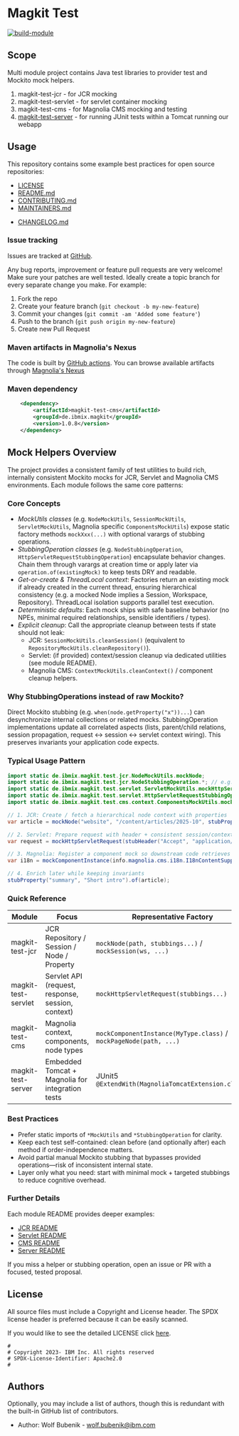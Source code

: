 # Magkit Test

[![build-module](https://github.com/IBM/magkit-test/actions/workflows/build.yaml/badge.svg)](https://github.com/IBM/magkit-test/actions/workflows/build.yaml)

## Scope

Multi module project contains Java test libraries to provider test and Mockito mock helpers.
1. magkit-test-jcr - for JCR mocking
2. magkit-test-servlet - for servlet container mocking
3. magkit-test-cms - for Magnolia CMS mocking and testing
4. [magkit-test-server](./magkit-test-server/README.md) - for running JUnit tests within a Tomcat running our webapp

## Usage

This repository contains some example best practices for open source repositories:

* [LICENSE](LICENSE)
* [README.md](README.md)
* [CONTRIBUTING.md](CONTRIBUTING.md)
* [MAINTAINERS.md](MAINTAINERS.md)
<!-- A Changelog allows you to track major changes and things that happen, https://github.com/github-changelog-generator/github-changelog-generator can help automate the process -->
* [CHANGELOG.md](CHANGELOG.md)

### Issue tracking

Issues are tracked at [GitHub](https://github.com/IBM/magkit-test/issues).

Any bug reports, improvement or feature pull requests are very welcome!
Make sure your patches are well tested. Ideally create a topic branch for every separate change you make.
For example:

1. Fork the repo
2. Create your feature branch (`git checkout -b my-new-feature`)
3. Commit your changes (`git commit -am 'Added some feature'`)
4. Push to the branch (`git push origin my-new-feature`)
5. Create new Pull Request

### Maven artifacts in Magnolia's Nexus

The code is built by [GitHub actions](https://github.com/IBM/magkit-test/actions/workflows/build.yaml).
You can browse available artifacts through [Magnolia's Nexus](https://nexus.magnolia-cms.com/#nexus-search;quick~magkit-test)

### Maven dependency

```xml
    <dependency>
        <artifactId>magkit-test-cms</artifactId>
        <groupId>de.ibmix.magkit</groupId>
        <version>1.0.8</version>
    </dependency>
```

## Mock Helpers Overview

The project provides a consistent family of test utilities to build rich, internally consistent Mockito mocks for JCR, Servlet and Magnolia CMS environments. Each module follows the same core patterns:

### Core Concepts
* *MockUtils classes* (e.g. `NodeMockUtils`, `SessionMockUtils`, `ServletMockUtils`, Magnolia specific `ComponentsMockUtils`) expose static factory methods `mockXxx(...)` with optional varargs of stubbing operations.
* *StubbingOperation classes* (e.g. `NodeStubbingOperation`, `HttpServletRequestStubbingOperation`) encapsulate behavior changes. Chain them through varargs at creation time or apply later via `operation.of(existingMock)` to keep tests DRY and readable.
* *Get-or-create & ThreadLocal context*: Factories return an existing mock if already created in the current thread, ensuring hierarchical consistency (e.g. a mocked Node implies a Session, Workspace, Repository). ThreadLocal isolation supports parallel test execution.
* *Deterministic defaults*: Each mock ships with safe baseline behavior (no NPEs, minimal required relationships, sensible identifiers / types).
* *Explicit cleanup*: Call the appropriate cleanup between tests if state should not leak:
  * JCR: `SessionMockUtils.cleanSession()` (equivalent to `RepositoryMockUtils.cleanRepository()`).
  * Servlet: (if provided) context/session cleanup via dedicated utilities (see module README).
  * Magnolia CMS: `ContextMockUtils.cleanContext()` / component cleanup helpers.

### Why StubbingOperations instead of raw Mockito?
Direct Mockito stubbing (e.g. `when(node.getProperty("x"))...`) can desynchronize internal collections or related mocks. StubbingOperation implementations update all correlated aspects (lists, parent/child relations, session propagation, request ↔ session ↔ servlet context wiring). This preserves invariants your application code expects.

### Typical Usage Pattern
```java
import static de.ibmix.magkit.test.jcr.NodeMockUtils.mockNode;
import static de.ibmix.magkit.test.jcr.NodeStubbingOperation.*; // e.g. stubProperty
import static de.ibmix.magkit.test.servlet.ServletMockUtils.mockHttpServletRequest;
import static de.ibmix.magkit.test.servlet.HttpServletRequestStubbingOperation.stubHeader;
import static de.ibmix.magkit.test.cms.context.ComponentsMockUtils.mockComponentInstance;

// 1. JCR: Create / fetch a hierarchical node context with properties
var article = mockNode("website", "/content/articles/2025-10", stubProperty("title", "Hello"));

// 2. Servlet: Prepare request with header + consistent session/context
var request = mockHttpServletRequest(stubHeader("Accept", "application/json"));

// 3. Magnolia: Register a component mock so downstream code retrieves it via Magnolia Components
var i18n = mockComponentInstance(info.magnolia.cms.i18n.I18nContentSupport.class);

// 4. Enrich later while keeping invariants
stubProperty("summary", "Short intro").of(article);
```

### Quick Reference
| Module | Focus | Representative Factory | Cleanup |
|--------|-------|------------------------|---------|
| magkit-test-jcr | JCR Repository / Session / Node / Property | `mockNode(path, stubbings...)` / `mockSession(ws, ...)` | `SessionMockUtils.cleanSession()` |
| magkit-test-servlet | Servlet API (request, response, session, context) | `mockHttpServletRequest(stubbings...)` | (Module handles base; see README) |
| magkit-test-cms | Magnolia context, components, node types | `mockComponentInstance(MyType.class)` / `mockPageNode(path, ...)` | `ContextMockUtils.cleanContext()` |
| magkit-test-server | Embedded Tomcat + Magnolia for integration tests | JUnit5 `@ExtendWith(MagnoliaTomcatExtension.class)` | Standard JUnit lifecycle |

### Best Practices
* Prefer static imports of `*MockUtils` and `*StubbingOperation` for clarity.
* Keep each test self-contained: clean before (and optionally after) each method if order-independence matters.
* Avoid partial manual Mockito stubbing that bypasses provided operations—risk of inconsistent internal state.
* Layer only what you need: start with minimal mock + targeted stubbings to reduce cognitive overhead.

### Further Details
Each module README provides deeper examples:
* [JCR README](./magkit-test-jcr/README.md)
* [Servlet README](./magkit-test-servlet/README.md)
* [CMS README](./magkit-test-cms/README.md)
* [Server README](./magkit-test-server/README.md)

If you miss a helper or stubbing operation, open an issue or PR with a focused, tested proposal.

## License

All source files must include a Copyright and License header. The SPDX license header is
preferred because it can be easily scanned.

If you would like to see the detailed LICENSE click [here](LICENSE).

```text
#
# Copyright 2023- IBM Inc. All rights reserved
# SPDX-License-Identifier: Apache2.0
#
```
## Authors

Optionally, you may include a list of authors, though this is redundant with the built-in
GitHub list of contributors.

- Author: Wolf Bubenik - wolf.bubenik@ibm.com
